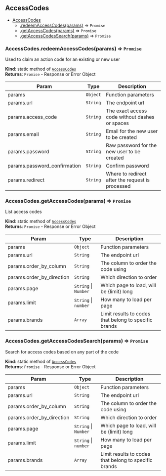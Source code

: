<a name="module_AccessCodes"></a>

## AccessCodes

* [AccessCodes](#module_AccessCodes)
    * [.redeemAccessCodes(params)](#module_AccessCodes.redeemAccessCodes) ⇒ <code>Promise</code>
    * [.getAccessCodes(params)](#module_AccessCodes.getAccessCodes) ⇒ <code>Promise</code>
    * [.getAccessCodesSearch(params)](#module_AccessCodes.getAccessCodesSearch) ⇒ <code>Promise</code>

<a name="module_AccessCodes.redeemAccessCodes"></a>

### AccessCodes.redeemAccessCodes(params) ⇒ <code>Promise</code>
Used to claim an action code for an existing or new user

**Kind**: static method of [<code>AccessCodes</code>](#module_AccessCodes)  
**Returns**: <code>Promise</code> - Response or Error Object  

| Param | Type | Description |
| --- | --- | --- |
| params | <code>Object</code> | Function parameters |
| params.url | <code>String</code> | The endpoint url |
| params.access_code | <code>String</code> | The exact access code without dashes or spaces |
| params.email | <code>String</code> | Email for the new user to be created |
| params.password | <code>String</code> | Raw password for the new user to be created |
| params.password_confirmation | <code>String</code> | Confirm password |
| params.redirect | <code>String</code> | Where to redirect after the request is processed |

<a name="module_AccessCodes.getAccessCodes"></a>

### AccessCodes.getAccessCodes(params) ⇒ <code>Promise</code>
List access codes

**Kind**: static method of [<code>AccessCodes</code>](#module_AccessCodes)  
**Returns**: <code>Promise</code> - Response or Error Object  

| Param | Type | Description |
| --- | --- | --- |
| params | <code>Object</code> | Function parameters |
| params.url | <code>String</code> | The endpoint url |
| params.order_by_column | <code>String</code> | The column to order the code using |
| params.order_by_direction | <code>String</code> | Which direction to order |
| params.page | <code>String</code> \| <code>Number</code> | Which page to load, will be {limit} long |
| params.limit | <code>String</code> \| <code>number</code> | How many to load per page |
| params.brands | <code>Array</code> | Limit results to codes that belong to specific brands |

<a name="module_AccessCodes.getAccessCodesSearch"></a>

### AccessCodes.getAccessCodesSearch(params) ⇒ <code>Promise</code>
Search for access codes based on any part of the code

**Kind**: static method of [<code>AccessCodes</code>](#module_AccessCodes)  
**Returns**: <code>Promise</code> - Response or Error Object  

| Param | Type | Description |
| --- | --- | --- |
| params | <code>Object</code> | Function parameters |
| params.url | <code>String</code> | The endpoint url |
| params.order_by_column | <code>String</code> | The column to order the code using |
| params.order_by_direction | <code>String</code> | Which direction to order |
| params.page | <code>String</code> \| <code>Number</code> | Which page to load, will be {limit} long |
| params.limit | <code>String</code> \| <code>number</code> | How many to load per page |
| params.brands | <code>Array</code> | Limit results to codes that belong to specific brands |

